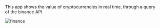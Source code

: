 This app shows the value of cryptocurrencies in real time,
through a query of the binance API 

![finance](https://user-images.githubusercontent.com/94731166/152230945-7448ba51-a4bd-457d-9b14-2307a77d1add.png)


